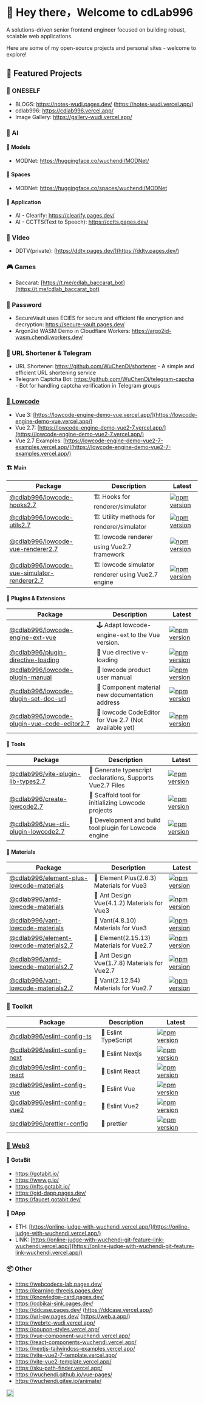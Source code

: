 # 👋 Hey there，Welcome to cdLab996

A solutions-driven senior frontend engineer focused on building robust, scalable web applications.

Here are some of my open-source projects and personal sites - welcome to explore!

<!-- Consider things from every angle.

## About me

I'm a laid-back yet experienced senior front-end engineer.

🖥️ working w/ JS, TS, Node.js, React, Vue

🖥️ working w/ JS, TS, Node.js, React/Next.js, Vue/Nuxt.js, Native/Flutter, miniProgram(Taro/Uni-app/Telegram), Linux -->

## 🚀 Featured Projects

### 🧱 ONESELF

<!-- - https://cdlab996-website.vercel.app/ (http://wudi.rf.gd/) -->
- BLOGS: <https://notes-wudi.pages.dev/> (<https://notes-wudi.vercel.app/>)
- cdlab996: <https://cdlab996.vercel.app/>
- Image Gallery: <https://gallery-wudi.vercel.app/>

### 🤖 AI

#### 🔬 Models

- MODNet: <https://huggingface.co/wuchendi/MODNet/>

#### 🌌 Spaces

- MODNet: <https://huggingface.co/spaces/wuchendi/MODNet>

#### 🧠 Application

- AI - Clearify: <https://clearify.pages.dev/>
- AI - CCTTS(Text to Speech): <https://cctts.pages.dev/>

### 🎥 Video

- DDTV(private): [https://ddtv.pages.dev/](https://ddtv.pages.dev/)

### 🎮 Games

- Baccarat: [https://t.me/cdlab_baccarat_bot](https://t.me/cdlab_baccarat_bot)

### 🔐 Password

- SecureVault uses ECIES for secure and efficient file encryption and decryption: <https://secure-vault.pages.dev/>
- Argon2id WASM Demo in Cloudflare Workers: <https://argo2id-wasm.chendi.workers.dev/>

### 🔗 URL Shortener & Telegram

- URL Shortener: <https://github.com/WuChenDi/shortener> - A simple and efficient URL shortening service
- Telegram Captcha Bot: <https://github.com/WuChenDi/telegram-capcha> - Bot for handling captcha verification in Telegram groups

### [🧩 Lowcode](https://github.com/orgs/cdLab996/projects/1/views/1)

- Vue 3: [https://lowcode-engine-demo-vue.vercel.app/](https://lowcode-engine-demo-vue.vercel.app/)
- Vue 2.7: [https://lowcode-engine-demo-vue2-7.vercel.app/](https://lowcode-engine-demo-vue2-7.vercel.app/)
- Vue 2.7
  Examples: [https://lowcode-engine-demo-vue2-7-examples.vercel.app/](https://lowcode-engine-demo-vue2-7-examples.vercel.app/)

#### 🏗️ Main

| Package                                                                                                                                    | Description                                      | Latest                                                                                                                                                                         |
| ------------------------------------------------------------------------------------------------------------------------------------------ | ------------------------------------------------ | ------------------------------------------------------------------------------------------------------------------------------------------------------------------------------ |
| [@cdlab996/lowcode-hooks2.7](https://github.com/cdLab996/lowcode-engine-vue2.7/tree/main/packages/hooks)                                   | 🏗️ Hooks for renderer/simulator                   | [![npm version](https://img.shields.io/npm/v/@cdlab996/lowcode-hooks2.7?logo=npm)](https://www.npmjs.com/package/@cdlab996/lowcode-hooks2.7)                                   |
| [@cdlab996/lowcode-utils2.7](https://github.com/cdLab996/lowcode-engine-vue2.7/tree/main/packages/utils)                                   | 🏗️ Utility methods for renderer/simulator         | [![npm version](https://img.shields.io/npm/v/@cdlab996/lowcode-utils2.7?logo=npm)](https://www.npmjs.com/package/@cdlab996/lowcode-utils2.7)                                   |
| [@cdlab996/lowcode-vue-renderer2.7](https://github.com/cdLab996/lowcode-engine-vue2.7/tree/main/packages/vue-renderer)                     | 🏗️ lowcode renderer using Vue2.7 framework        | [![npm version](https://img.shields.io/npm/v/@cdlab996/lowcode-vue-renderer2.7?logo=npm)](https://www.npmjs.com/package/@cdlab996/lowcode-vue-renderer2.7)                     |
| [@cdlab996/lowcode-vue-simulator-renderer2.7](https://github.com/cdLab996/lowcode-engine-vue2.7/tree/main/packages/vue-simulator-renderer) | 🏗️ lowcode simulator renderer using Vue2.7 engine | [![npm version](https://img.shields.io/npm/v/@cdlab996/lowcode-vue-simulator-renderer2.7?logo=npm)](https://www.npmjs.com/package/@cdlab996/lowcode-vue-simulator-renderer2.7) |

#### 🧩 Plugins & Extensions

| Package                                                                                                                                     | Description                                          | Latest                                                                                                                                                                         |
| ------------------------------------------------------------------------------------------------------------------------------------------- | ---------------------------------------------------- | ------------------------------------------------------------------------------------------------------------------------------------------------------------------------------ |
| [@cdlab996/lowcode-engine-ext-vue](https://github.com/cdLab996/lowcode-engine-ext-vue)                                                      | 🕹️ Adapt lowcode-engine-ext to the Vue version.       | [![npm version](https://img.shields.io/npm/v/@cdlab996/lowcode-engine-ext-vue?logo=npm)](https://www.npmjs.com/package/@cdlab996/lowcode-engine-ext-vue)                       |
| [@cdlab996/plugin-directive-loading](https://github.com/cdLab996/lowcode-engine-plugins/tree/main/packages/plugin-directive-loading)        | 🧩 Vue directive v-loading                            | [![npm version](https://img.shields.io/npm/v/@cdlab996/plugin-directive-loading?logo=npm)](https://www.npmjs.com/package/@cdlab996/plugin-directive-loading)                   |
| [@cdlab996/lowcode-plugin-manual](https://github.com/cdLab996/lowcode-engine-plugins/tree/main/packages/plugin-manual)                      | 🧩 lowcode product user manual                        | [![npm version](https://img.shields.io/npm/v/@cdlab996/lowcode-plugin-manual?logo=npm)](https://www.npmjs.com/package/@cdlab996/lowcode-plugin-manual)                         |
| [@cdlab996/lowcode-plugin-set-doc-url](https://github.com/cdLab996/lowcode-engine-plugins/tree/main/packages/plugin-set-doc-url)            | 🧩 Component material new documentation address       | [![npm version](https://img.shields.io/npm/v/@cdlab996/lowcode-plugin-set-doc-url?logo=npm)](https://www.npmjs.com/package/@cdlab996/lowcode-plugin-set-doc-url)               |
| [@cdlab996/lowcode-plugin-vue-code-editor2.7](https://github.com/cdLab996/lowcode-engine-plugins/tree/main/packages/plugin-vue-code-editor) | 🧩 lowcode CodeEditor for Vue 2.7 (Not available yet) | [![npm version](https://img.shields.io/npm/v/@cdlab996/lowcode-plugin-vue-code-editor2.7?logo=npm)](https://www.npmjs.com/package/@cdlab996/lowcode-plugin-vue-code-editor2.7) |

#### 🔨 Tools

| Package                                                                                                                              | Description                                               | Latest                                                                                                                                                         |
| ------------------------------------------------------------------------------------------------------------------------------------ | --------------------------------------------------------- | -------------------------------------------------------------------------------------------------------------------------------------------------------------- |
| [@cdlab996/vite-plugin-lib-types2.7](https://github.com/cdLab996/vite-plugin-lib-types2.7)                                           | 🔨 Generate typescript declarations, Supports Vue2.7 Files | [![npm version](https://img.shields.io/npm/v/@cdlab996/vite-plugin-lib-types2.7?logo=npm)](https://www.npmjs.com/package/@cdlab996/vite-plugin-lib-types2.7)   |
| [@cdlab996/create-lowcode2.7](https://github.com/cdLab996/lowcode-engine-tools2.7/blob/main/packages/create-lowcode)                 | 🔨 Scaffold tool for initializing Lowcode projects         | [![npm version](https://img.shields.io/npm/v/@cdlab996/create-lowcode2.7?logo=npm)](https://www.npmjs.com/package/@cdlab996/create-lowcode2.7)                 |
| [@cdlab996/vue-cli-plugin-lowcode2.7](https://github.com/cdLab996/lowcode-engine-tools2.7/blob/main/packages/vue-cli-plugin-lowcode) | 🔨 Development and build tool plugin for Lowcode engine    | [![npm version](https://img.shields.io/npm/v/@cdlab996/vue-cli-plugin-lowcode2.7?logo=npm)](https://www.npmjs.com/package/@cdlab996/vue-cli-plugin-lowcode2.7) |

#### 🎨 Materials

| Package                                                                                                                              | Description                                  | Latest                                                                                                                                                                   |
| ------------------------------------------------------------------------------------------------------------------------------------ | -------------------------------------------- | ------------------------------------------------------------------------------------------------------------------------------------------------------------------------ |
| [@cdlab996/element-plus-lowcode-materials](https://github.com/cdLab996/lowcode-engine-materials-vue/tree/main/packages/element-plus) | 🎨 Element Plus(2.6.3) Materials for Vue3     | [![npm version](https://img.shields.io/npm/v/@cdlab996/element-plus-lowcode-materials?logo=npm)](https://www.npmjs.com/package/@cdlab996/element-plus-lowcode-materials) |
| [@cdlab996/antd-lowcode-materials](https://github.com/cdLab996/lowcode-engine-materials-vue/tree/main/packages/ant-design-vue)       | 🎨 Ant Design Vue(4.1.2) Materials for Vue3   | [![npm version](https://img.shields.io/npm/v/@cdlab996/antd-lowcode-materials?logo=npm)](https://www.npmjs.com/package/@cdlab996/antd-lowcode-materials)                 |
| [@cdlab996/vant-lowcode-materials](https://github.com/cdLab996/lowcode-engine-materials-vue/tree/main/packages/vant)                 | 🎨 Vant(4.8.10) Materials for Vue3            | [![npm version](https://img.shields.io/npm/v/@cdlab996/vant-lowcode-materials?logo=npm)](https://www.npmjs.com/package/@cdlab996/vant-lowcode-materials)                 |
| [@cdlab996/element-lowcode-materials2.7](https://github.com/cdLab996/lowcode-engine-materials-vue2.7/tree/main/packages/element)     | 🎨 Element(2.15.13) Materials for Vue2.7      | [![npm version](https://img.shields.io/npm/v/@cdlab996/element-lowcode-materials2.7?logo=npm)](https://www.npmjs.com/package/@cdlab996/element-lowcode-materials2.7)     |
| [@cdlab996/antd-lowcode-materials2.7](https://github.com/cdLab996/lowcode-engine-materials-vue2.7/tree/main/packages/antd)           | 🎨 Ant Design Vue(1.7.8) Materials for Vue2.7 | [![npm version](https://img.shields.io/npm/v/@cdlab996/antd-lowcode-materials2.7?logo=npm)](https://www.npmjs.com/package/@cdlab996/antd-lowcode-materials2.7)           |
| [@cdlab996/vant-lowcode-materials2.7](https://github.com/cdLab996/lowcode-engine-materials-vue2.7/tree/main/packages/vant)           | 🎨 Vant(2.12.54) Materials for Vue2.7         | [![npm version](https://img.shields.io/npm/v/@cdlab996/vant-lowcode-materials2.7?logo=npm)](https://www.npmjs.com/package/@cdlab996/vant-lowcode-materials2.7)           |

### 🧰 Toolkit

| Package                                                                                                                    | Description          | Latest                                                                                                                                             |
| -------------------------------------------------------------------------------------------------------------------------- | -------------------- | -------------------------------------------------------------------------------------------------------------------------------------------------- |
| [@cdlab996/eslint-config-ts](https://github.com/WuChenDi/eslint-config-monorepo/tree/main/packages/eslint-config-ts)       | 🔨 Eslint TypeScript | [![npm version](https://img.shields.io/npm/v/@cdlab996/eslint-config-ts?logo=npm)](https://www.npmjs.com/package/@cdlab996/eslint-config-ts)       |
| [@cdlab996/eslint-config-next](https://github.com/WuChenDi/eslint-config-monorepo/tree/main/packages/eslint-config-next)   | 🔨 Eslint Nextjs     | [![npm version](https://img.shields.io/npm/v/@cdlab996/eslint-config-next?logo=npm)](https://www.npmjs.com/package/@cdlab996/eslint-config-next)   |
| [@cdlab996/eslint-config-react](https://github.com/WuChenDi/eslint-config-monorepo/tree/main/packages/eslint-config-react) | 🔨 Eslint React      | [![npm version](https://img.shields.io/npm/v/@cdlab996/eslint-config-react?logo=npm)](https://www.npmjs.com/package/@cdlab996/eslint-config-react) |
| [@cdlab996/eslint-config-vue](https://github.com/WuChenDi/eslint-config-monorepo/tree/main/packages/eslint-config-vue)     | 🔨 Eslint Vue        | [![npm version](https://img.shields.io/npm/v/@cdlab996/eslint-config-vue?logo=npm)](https://www.npmjs.com/package/@cdlab996/eslint-config-vue)     |
| [@cdlab996/eslint-config-vue2](https://github.com/WuChenDi/eslint-config-monorepo/tree/main/packages/eslint-config-vue2)   | 🔨 Eslint Vue2       | [![npm version](https://img.shields.io/npm/v/@cdlab996/eslint-config-vue2?logo=npm)](https://www.npmjs.com/package/@cdlab996/eslint-config-vue2)   |
| [@cdlab996/prettier-config](https://github.com/WuChenDi/eslint-config-monorepo/tree/main/packages/prettier-config)         | 🔨 prettier          | [![npm version](https://img.shields.io/npm/v/@cdlab996/prettier-config?logo=npm)](https://www.npmjs.com/package/@cdlab996/prettier-config)         |

### [🧬 Web3](https://github.com/orgs/cdLab996/projects/2)

#### 🔗 GotaBit

- https://gotabit.io/
- https://www.g.io/
- https://nfts.gotabit.io/
- https://gid-dapp.pages.dev/
- https://faucet.gotabit.dev/

#### 💠 DApp

- ETH: [https://online-judge-with-wuchendi.vercel.app/](https://online-judge-with-wuchendi.vercel.app/)
- LINK: [https://online-judge-with-wuchendi-git-feature-link-wuchendi.vercel.app/](https://online-judge-with-wuchendi-git-feature-link-wuchendi.vercel.app/)

### 📦 Other

- https://webcodecs-lab.pages.dev/
- https://learning-threejs.pages.dev/
- https://knowledge-card.pages.dev/
- https://ccbikai-sink.pages.dev/
- https://ddcase.pages.dev/ (https://ddcase.vercel.app/)
- https://url-ow.pages.dev/ (https://web.a.app/)
- https://webrtc-wudi.vercel.app/
- https://coupon-styles.vercel.app/
- https://vue-component-wuchendi.vercel.app/
- https://react-components-wuchendi.vercel.app/
- https://nextjs-tailwindcss-examples.vercel.app/
- https://vite-vue2-7-template.vercel.app/
- https://vite-vue2-template.vercel.app/
- https://sku-path-finder.vercel.app/
- https://wuchendi.github.io/vue-pages/
- https://wuchendi.gitee.io/animate/

<div><img height="20" src="https://komarev.com/ghpvc/?username=cdLab996"></div>
